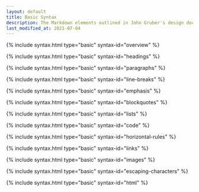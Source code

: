 ```yaml
---
layout: default
title: Basic Syntax
description: The Markdown elements outlined in John Gruber's design document.
last_modified_at: 2021-07-04
---
```


{% include syntax.html type="basic" syntax-id="overview" %}

{% include syntax.html type="basic" syntax-id="headings" %}

{% include syntax.html type="basic" syntax-id="paragraphs" %}

{% include syntax.html type="basic" syntax-id="line-breaks" %}

{% include syntax.html type="basic" syntax-id="emphasis" %}

{% include syntax.html type="basic" syntax-id="blockquotes" %}

{% include syntax.html type="basic" syntax-id="lists" %}

{% include syntax.html type="basic" syntax-id="code" %}

{% include syntax.html type="basic" syntax-id="horizontal-rules" %}

{% include syntax.html type="basic" syntax-id="links" %}

{% include syntax.html type="basic" syntax-id="images" %}

{% include syntax.html type="basic" syntax-id="escaping-characters" %}

{% include syntax.html type="basic" syntax-id="html" %}

